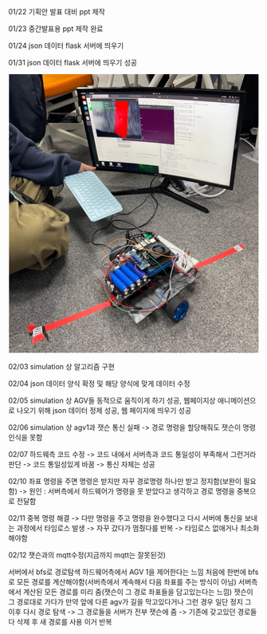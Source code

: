 01/22 기획안 발표 대비 ppt 제작

01/23 중간발표용 ppt 제작 완료

01/24 json 데이터 flask 서버에 띄우기

01/31 json 데이터 flask 서버에 띄우기 성공

![alt text](image.png)

02/03 simulation 상 알고리즘 구현

02/04 json 데이터 양식 확정 및 해당 양식에 맞게 데이터 수정

02/05 simulation 상 AGV들 동적으로 움직이게 하기 성공, 웹페이지상 애니메이션으로 나오기 위해 json 데이터 정제 성공, 웹 페이지에 띄우기 성공

02/06 simulation 상 agv1과 잿슨 통신 실패 -> 경로 명령을 할당해줘도 잿슨이 명령 인식을 못함

02/07 하드웨측 코드 수정 -> 코드 내에서 서버측과 코드 통일성이 부족해서 그런거라 판단 -> 코드 통일성있게 바꿈 -> 통신 자체는 성공

02/10 좌표 명령을 주면 명령은 받지만 자꾸 경로명령 하나만 받고 정지함(보완이 필요함) -> 원인 : 서버측에서 하드웨어가 명령을 못 받았다고 생각하고 경로 명령을 중복으로 전달함

02/11 중복 명령 해결 -> 다만 명령을 주고 명령을 완수했다고 다시 서버에 통신을 보내는 과정에서 타임로스 발생 -> 자꾸 갔다가 멈췄다를 반복 -> 타임로스 없애거나 최소화 해야함 


02/12 잿슨과의 mqtt수정(지금까지 mqtt는 잘못된것)

서버에서 bfs로 경로탐색
하드웨어측에서 AGV 1을 제어한다는 느낌
처음에 한번에 bfs로 모든 경로를 계산해야함(서버측에서 계속해서 다음 좌표를 주는 방식이 아님)
서버측에서 계산된 모든 경로를 미리 줌(잿슨이 그 경로 좌표들을 담고있는다는 느낌)
잿슨이 그 경로대로 가다가 만약 앞에 다른 agv가 길을 막고있다거나 그런 경우 일단 정지
그 이후 다시 경로 탐색 -> 그 경로들을 서버가 전부 잿슨에 줌
-> 기존에 갖고있던 경로들 다 삭제 후 새 경로를 사용
이거 반복